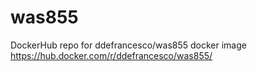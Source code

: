 # was855
DockerHub repo for ddefrancesco/was855 docker image
https://hub.docker.com/r/ddefrancesco/was855/

